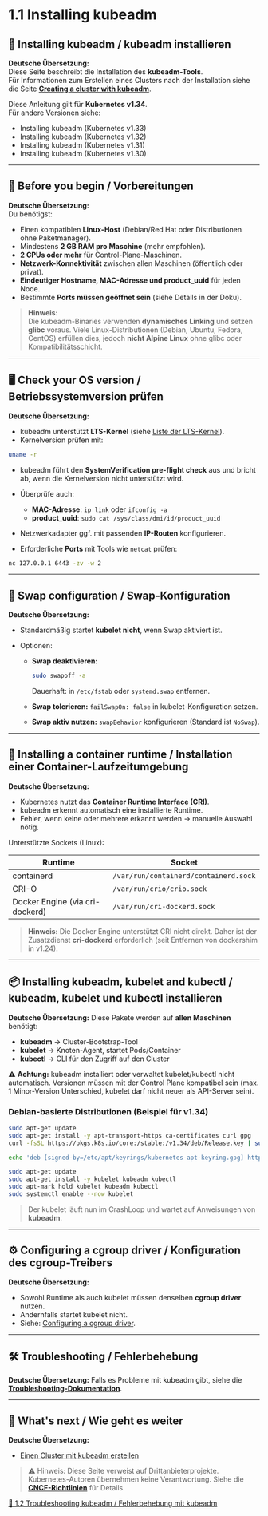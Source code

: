# 1.1 Installing kubeadm

## 🚀 Installing kubeadm / kubeadm installieren


**Deutsche Übersetzung:**  
Diese Seite beschreibt die Installation des **kubeadm-Tools**.  
Für Informationen zum Erstellen eines Clusters nach der Installation siehe die Seite **[Creating a cluster with kubeadm](https://kubernetes.io/docs/setup/production-environment/tools/kubeadm/create-cluster-kubeadm/)**.

Diese Anleitung gilt für **Kubernetes v1.34**.  
Für andere Versionen siehe:

- Installing kubeadm (Kubernetes v1.33)  
- Installing kubeadm (Kubernetes v1.32)  
- Installing kubeadm (Kubernetes v1.31)  
- Installing kubeadm (Kubernetes v1.30)  


---

## 📝 Before you begin / Vorbereitungen


**Deutsche Übersetzung:**  
Du benötigst:

- Einen kompatiblen **Linux-Host** (Debian/Red Hat oder Distributionen ohne Paketmanager).  
- Mindestens **2 GB RAM pro Maschine** (mehr empfohlen).  
- **2 CPUs oder mehr** für Control-Plane-Maschinen.  
- **Netzwerk-Konnektivität** zwischen allen Maschinen (öffentlich oder privat).  
- **Eindeutiger Hostname, MAC-Adresse und product_uuid** für jeden Node.  
- Bestimmte **Ports müssen geöffnet sein** (siehe Details in der Doku).  

> **Hinweis:**  
> Die kubeadm-Binaries verwenden **dynamisches Linking** und setzen **glibc** voraus. Viele Linux-Distributionen (Debian, Ubuntu, Fedora, CentOS) erfüllen dies, jedoch **nicht Alpine Linux** ohne glibc oder Kompatibilitätsschicht.


---

## 🖥 Check your OS version / Betriebssystemversion prüfen


**Deutsche Übersetzung:**  
- kubeadm unterstützt **LTS-Kernel** (siehe [Liste der LTS-Kernel](https://www.kernel.org/category/releases.html)).  
- Kernelversion prüfen mit:  

```bash
uname -r
````

* kubeadm führt den **SystemVerification pre-flight check** aus und bricht ab, wenn die Kernelversion nicht unterstützt wird.
* Überprüfe auch:

  * **MAC-Adresse**: `ip link` oder `ifconfig -a`
  * **product_uuid**: `sudo cat /sys/class/dmi/id/product_uuid`
* Netzwerkadapter ggf. mit passenden **IP-Routen** konfigurieren.
* Erforderliche **Ports** mit Tools wie `netcat` prüfen:

```bash
nc 127.0.0.1 6443 -zv -w 2
```

---

## 🔄 Swap configuration / Swap-Konfiguration

**Deutsche Übersetzung:**

* Standardmäßig startet **kubelet nicht**, wenn Swap aktiviert ist.
* Optionen:

  * **Swap deaktivieren:**

    ```bash
    sudo swapoff -a
    ```

    Dauerhaft: in `/etc/fstab` oder `systemd.swap` entfernen.
  * **Swap tolerieren:** `failSwapOn: false` in kubelet-Konfiguration setzen.
  * **Swap aktiv nutzen:** `swapBehavior` konfigurieren (Standard ist `NoSwap`).

---

## 🐳 Installing a container runtime / Installation einer Container-Laufzeitumgebung

**Deutsche Übersetzung:**

* Kubernetes nutzt das **Container Runtime Interface (CRI)**.
* kubeadm erkennt automatisch eine installierte Runtime.
* Fehler, wenn keine oder mehrere erkannt werden → manuelle Auswahl nötig.

Unterstützte Sockets (Linux):

| Runtime                         | Socket                                |
| ------------------------------- | ------------------------------------- |
| containerd                      | `/var/run/containerd/containerd.sock` |
| CRI-O                           | `/var/run/crio/crio.sock`             |
| Docker Engine (via cri-dockerd) | `/var/run/cri-dockerd.sock`           |

> **Hinweis:**
> Die Docker Engine unterstützt CRI nicht direkt.
> Daher ist der Zusatzdienst **cri-dockerd** erforderlich (seit Entfernen von dockershim in v1.24).

---

## 📦 Installing kubeadm, kubelet and kubectl / kubeadm, kubelet und kubectl installieren

**Deutsche Übersetzung:**
Diese Pakete werden auf **allen Maschinen** benötigt:

* **kubeadm** → Cluster-Bootstrap-Tool
* **kubelet** → Knoten-Agent, startet Pods/Container
* **kubectl** → CLI für den Zugriff auf den Cluster

⚠️ **Achtung:** kubeadm installiert oder verwaltet kubelet/kubectl nicht automatisch.
Versionen müssen mit der Control Plane kompatibel sein (max. 1 Minor-Version Unterschied, kubelet darf nicht neuer als API-Server sein).

### Debian-basierte Distributionen (Beispiel für v1.34)

```bash
sudo apt-get update
sudo apt-get install -y apt-transport-https ca-certificates curl gpg
curl -fsSL https://pkgs.k8s.io/core:/stable:/v1.34/deb/Release.key | sudo gpg --dearmor -o /etc/apt/keyrings/kubernetes-apt-keyring.gpg

echo 'deb [signed-by=/etc/apt/keyrings/kubernetes-apt-keyring.gpg] https://pkgs.k8s.io/core:/stable:/v1.34/deb/ /' | sudo tee /etc/apt/sources.list.d/kubernetes.list

sudo apt-get update
sudo apt-get install -y kubelet kubeadm kubectl
sudo apt-mark hold kubelet kubeadm kubectl
sudo systemctl enable --now kubelet
```

> Der kubelet läuft nun im CrashLoop und wartet auf Anweisungen von **kubeadm**.

---

## ⚙️ Configuring a cgroup driver / Konfiguration des cgroup-Treibers

**Deutsche Übersetzung:**

* Sowohl Runtime als auch kubelet müssen denselben **cgroup driver** nutzen.
* Andernfalls startet kubelet nicht.
* Siehe: [Configuring a cgroup driver](https://kubernetes.io/docs/tasks/administer-cluster/kubeadm/configure-cgroup-driver/).

---

## 🛠 Troubleshooting / Fehlerbehebung

**Deutsche Übersetzung:**
Falls es Probleme mit kubeadm gibt, siehe die **[Troubleshooting-Dokumentation](https://kubernetes.io/docs/setup/production-environment/tools/kubeadm/troubleshooting-kubeadm/)**.

---

## 🚀 What's next / Wie geht es weiter

**Deutsche Übersetzung:**

* [Einen Cluster mit kubeadm erstellen](https://kubernetes.io/docs/setup/production-environment/tools/kubeadm/create-cluster-kubeadm/)

> ⚠️ Hinweis: Diese Seite verweist auf Drittanbieterprojekte. Kubernetes-Autoren übernehmen keine Verantwortung.
> Siehe die **[CNCF-Richtlinien](https://www.cncf.io/)** für Details.


[🔗 1.2 Troubleshooting kubeadm / Fehlerbehebung mit kubeadm](./1_2_Troubleshooting_kubeadm.md)